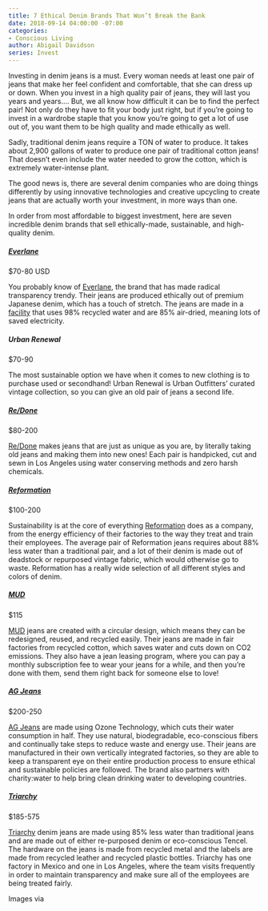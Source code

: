 ```yaml
---
title: 7 Ethical Denim Brands That Won’t Break the Bank
date: 2018-09-14 04:00:00 -07:00
categories:
- Conscious Living
author: Abigail Davidson
series: Invest
---
```


Investing in denim jeans is a must. Every woman needs at least one pair of jeans that make her feel confident and comfortable, that she can dress up or down.  When you invest in a high quality pair of jeans, they will last you years and years…. But, we all know how difficult it can be to find the perfect pair! Not only do they have to fit your body just right, but if you’re going to invest in a wardrobe staple that you know you’re going to get a lot of use out of, you want them to be high quality and made ethically as well.

Sadly, traditional denim jeans require a TON of water to produce. It takes about 2,900 gallons of water to produce one pair of traditional cotton jeans! That doesn’t even include the water needed to grow the cotton, which is extremely water-intense plant.

The good news is, there are several denim companies who are doing things differently by using innovative technologies and creative upcycling to create jeans that are actually worth your investment, in more ways than one.

In order from most affordable to biggest investment, here are seven incredible denim brands that sell ethically-made, sustainable, and high-quality denim.

##### [Everlane](https://www.everlane.com/collections/womens-jeans)
$70-80 USD

You probably know of [Everlane](https://www.everlane.com/collections/womens-jeans), the brand that has made radical transparency trendy. Their jeans are produced ethically out of premium Japanese denim, which has a touch of stretch. The jeans are made in a [facility](https://www.everlane.com/denim-factory) that uses 98% recycled water and are 85% air-dried, meaning lots of saved electricity. 

##### Urban Renewal
$70-90

The most sustainable option we have when it comes to new clothing is to purchase used or secondhand! Urban Renewal is Urban Outfitters’ curated vintage collection, so you can give an old pair of jeans a second life.

##### [Re/Done](https://shopredone.com/)
$80-200

[Re/Done](https://shopredone.com/) makes jeans that are just as unique as you are, by literally taking old jeans and making them into new ones! Each pair is handpicked, cut and sewn in Los Angeles using water conserving methods and zero harsh chemicals. 

##### [Reformation](https://www.thereformation.com/categories/jeans)
$100-200

Sustainability is at the core of everything [Reformation](https://www.thereformation.com/categories/jeans) does as a company, from the energy efficiency of their factories to the way they treat and train their employees. The average pair of Reformation jeans requires about 88% less water than a traditional pair, and a lot of their denim is made out of deadstock or repurposed vintage fabric, which would otherwise go to waste. Reformation has a really wide selection of all different styles and colors of denim.

##### [MUD](https://mudjeans.eu/)
$115

[MUD](https://mudjeans.eu/) jeans are created with a circular design, which means they can be redesigned, reused, and recycled easily. Their jeans are made in fair factories from recycled cotton, which saves water and cuts down on CO2 emissions. They also have a jean leasing program, where you can pay a monthly subscription fee to wear your jeans for a while, and then you’re done with them, send them right back for someone else to love!

##### [AG Jeans](https://www.agjeans.com/women)
$200-250

[AG Jeans](https://www.agjeans.com/women) are made using Ozone Technology, which cuts their water consumption in half. They use natural, biodegradable, eco-conscious fibers and continually take steps to reduce waste and energy use. Their jeans are manufactured in their own vertically integrated factories, so they are able to keep a transparent eye on their entire production process to ensure ethical and sustainable policies are followed. The brand also partners with charity:water to help bring clean drinking water to developing countries.

##### [Triarchy](https://triarchy.com/)
$185-575

[Triarchy](https://triarchy.com/) denim jeans are made using 85% less water than traditional jeans and are made out of either re-purposed denim or eco-conscious Tencel. The hardware on the jeans is made from recycled metal and the labels are made from recycled leather and recycled plastic bottles. Triarchy has one factory in Mexico and one in Los Angeles, where the team visits frequently in order to maintain transparency and make sure all of the employees are being treated fairly. 

Images via 